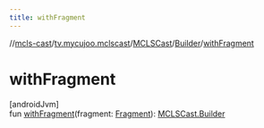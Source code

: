 ```yaml
---
title: withFragment
---
```

//[mcls-cast](../../../../index.html)/[tv.mycujoo.mclscast](../../index.html)/[MCLSCast](../index.html)/[Builder](index.html)/[withFragment](with-fragment.html)



# withFragment



[androidJvm]\
fun [withFragment](with-fragment.html)(fragment: [Fragment](https://developer.android.com/reference/kotlin/androidx/fragment/app/Fragment.html)): [MCLSCast.Builder](index.html)




